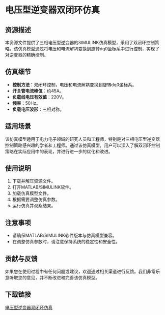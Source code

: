 # 电压型逆变器双闭环仿真

## 资源描述

本资源文件提供了三相电压型逆变器的SIMULINK仿真模型，采用了双闭环控制策略。该仿真模型通过将电压和电流解耦变换到旋转dq0坐标系中进行控制，实现了对逆变器的精确控制。

## 仿真细节

- **控制方法**：双闭环控制，电压和电流解耦变换到旋转dq0坐标系。
- **开关管电流峰值**：约45A。
- **负载线电压有效值**：220V。
- **频率**：50Hz。
- **负载电压波形**：三相对称。

## 适用场景

该仿真模型适用于电力电子领域的研究人员和工程师，特别是对三相电压型逆变器控制策略感兴趣的学者和工程师。通过该仿真模型，用户可以深入了解双闭环控制策略在实际应用中的表现，并进行进一步的优化和改进。

## 使用说明

1. 下载并解压资源文件。
2. 打开MATLAB/SIMULINK软件。
3. 加载仿真模型文件。
4. 根据需要调整仿真参数。
5. 运行仿真并观察结果。

## 注意事项

- 请确保MATLAB/SIMULINK软件版本与仿真模型兼容。
- 在调整仿真参数时，请注意保持系统的稳定性和安全性。

## 贡献与反馈

如果您在使用过程中有任何问题或建议，欢迎通过相关渠道进行反馈。我们非常乐意听取您的意见，并不断改进和完善该仿真模型。

## 下载链接

[电压型逆变器双闭环仿真](https://pan.quark.cn/s/6af9ce1598ad)